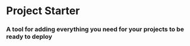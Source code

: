 # Project Starter

### A tool for adding everything you need for your projects to be ready to deploy
